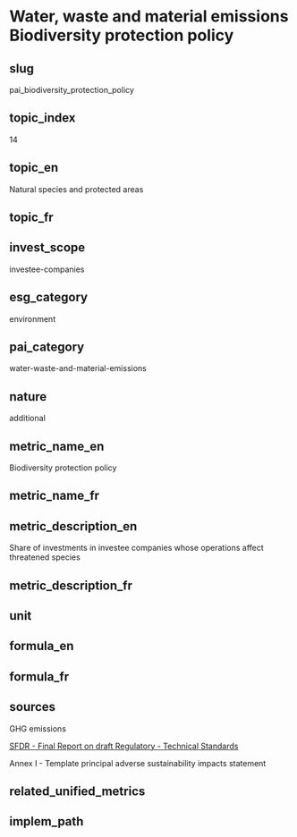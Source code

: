 # Water, waste and material emissions Biodiversity protection policy


## slug

pai_biodiversity_protection_policy

## topic_index

14

## topic_en

Natural species and protected areas

## topic_fr



## invest_scope

investee-companies

## esg_category

environment

## pai_category

water-waste-and-material-emissions

## nature

additional

## metric_name_en

Biodiversity protection policy

## metric_name_fr



## metric_description_en

Share of investments in investee companies whose operations affect threatened species

## metric_description_fr



## unit



## formula_en



## formula_fr



## sources


GHG emissions  

[SFDR - Final Report on draft Regulatory - Technical Standards](https://www.eiopa.europa.eu/sites/default/files/publications/reports/jc-2021-03-joint-esas-final-report-on-rts-under-sfdr.pdf)  

Annex I - Template principal adverse sustainability impacts statement
 

## related_unified_metrics



## implem_path


            